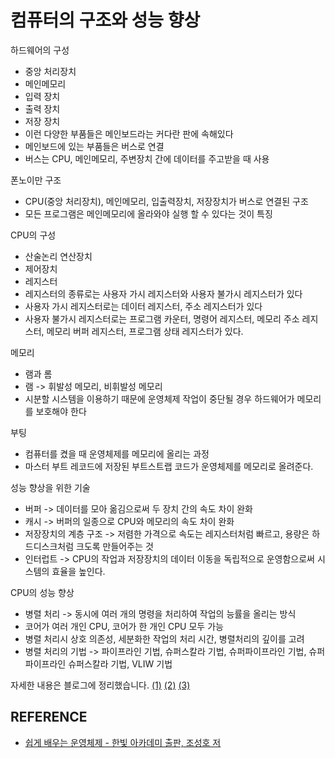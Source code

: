 # 컴퓨터의 구조와 성능 향상

하드웨어의 구성

- 중앙 처리장치
- 메인메모리
- 입력 장치
- 출력 장치
- 저장 장치
- 이런 다양한 부품들은 메인보드라는 커다란 판에 속해있다
- 메인보드에 있는 부품들은 버스로 연결
- 버스는 CPU, 메인메모리, 주변장치 간에 데이터를 주고받을 때 사용

폰노이만 구조

- CPU(중앙 처리장치), 메인메모리, 입출력장치, 저장장치가 버스로 연결된 구조
- 모든 프로그램은 메인메모리에 올라와야 실행 할 수 있다는 것이 특징

CPU의 구성

- 산술논리 연산장치
- 제어장치
- 레지스터
- 레지스터의 종류로는 사용자 가시 레지스터와 사용자 불가시 레지스터가 있다
- 사용자 가시 레지스터로는 데이터 레지스터, 주소 레지스터가 있다
- 사용자 불가시 레지스터로는 프로그램 카운터, 명령어 레지스터, 메모리 주소 레지스터, 메모리 버퍼 레지스터, 프로그램 상태 레지스터가 있다.

메모리

- 램과 롬
- 램 -> 휘발성 메모리, 비휘발성 메모리
- 시분할 시스템을 이용하기 때문에 운영체제 작업이 중단될 경우 하드웨어가 메모리를 보호해야 한다

부팅

- 컴퓨터를 켰을 때 운영체제를 메모리에 올리는 과정
- 마스터 부트 레코드에 저장된 부트스트랩 코드가 운영체제를 메모리로 올려준다.

성능 향상을 위한 기술

- 버퍼 -> 데이터를 모아 옮김으로써 두 장치 간의 속도 차이 완화
- 캐시 -> 버퍼의 일종으로 CPU와 메모리의 속도 차이 완화
- 저장장치의 계층 구조 -> 저렴한 가격으로 속도는 레지스터처럼 빠르고, 용량은 하드디스크처럼 크도록 만들어주는 것
- 인터럽트 -> CPU의 작업과 저장장치의 데이터 이동을 독립적으로 운영함으로써 시스템의 효율을 높인다.

CPU의 성능 향상

- 병렬 처리 -> 동시에 여러 개의 명령을 처리하여 작업의 능률을 올리는 방식
- 코어가 여러 개인 CPU, 코어가 한 개인 CPU 모두 가능
- 병렬 처리시 상호 의존성, 세분화한 작업의 처리 시간, 병렬처리의 깊이를 고려
- 병렬 처리의 기법 -> 파이프라인 기법, 슈퍼스칼라 기법, 슈퍼파이프라인 기법, 슈퍼파이프라인 슈퍼스칼라 기법, VLIW 기법

자세한 내용은 블로그에 정리했습니다.
[(1)](https://hsh519.tistory.com/96)
[(2)](https://hsh519.tistory.com/98)
[(3)](https://hsh519.tistory.com/99)

## REFERENCE

- [쉽게 배우는 운영체제 - 한빛 아카데미 출판, 조성호 저](https://www.yes24.com/Product/Goods/62054527)
